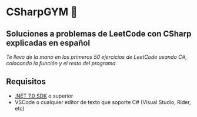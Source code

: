 # CSharpGYM 🥊

## Soluciones a problemas de LeetCode con CSharp explicadas en español

_Te llevo de la mano en los primeros 50 ejercicios de LeetCode usando C#, colocando la función y el resto del programa_

## Requisitos

- [.NET 7.0 SDK](https://dotnet.microsoft.com/download/dotnet/6.0) o superior
- VSCode o cualquier editor de texto que soporte C# (Visual Studio, Rider, etc)
